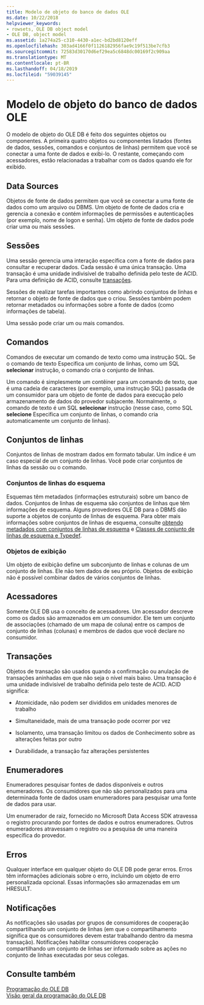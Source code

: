 ```yaml
---
title: Modelo de objeto do banco de dados OLE
ms.date: 10/22/2018
helpviewer_keywords:
- rowsets, OLE DB object model
- OLE DB, object model
ms.assetid: 1a274a25-c310-4430-a1ec-bd2bd8120eff
ms.openlocfilehash: 303ad4166f0f1126182956fae9c19f513be7cfb3
ms.sourcegitcommit: 72583d30170d6ef29ea5c6848dc00169f2c909aa
ms.translationtype: MT
ms.contentlocale: pt-BR
ms.lasthandoff: 04/18/2019
ms.locfileid: "59039145"
---
```

# <a name="ole-db-object-model"></a>Modelo de objeto do banco de dados OLE

O modelo de objeto do OLE DB é feito dos seguintes objetos ou componentes. A primeira quatro objetos ou componentes listados (fontes de dados, sessões, comandos e conjuntos de linhas) permitem que você se conectar a uma fonte de dados e exibi-lo. O restante, começando com acessadores, estão relacionadas a trabalhar com os dados quando ele for exibido.

## <a name="data-sources"></a>Data Sources

Objetos de fonte de dados permitem que você se conectar a uma fonte de dados como um arquivo ou DBMS. Um objeto de fonte de dados cria e gerencia a conexão e contém informações de permissões e autenticações (por exemplo, nome de logon e senha). Um objeto de fonte de dados pode criar uma ou mais sessões.

## <a name="sessions"></a>Sessões

Uma sessão gerencia uma interação específica com a fonte de dados para consultar e recuperar dados. Cada sessão é uma única transação. Uma transação é uma unidade indivisível de trabalho definida pelo teste de ACID. Para uma definição de ACID, consulte [transações](#vcconoledbcomponents_transactions).

Sessões de realizar tarefas importantes como abrindo conjuntos de linhas e retornar o objeto de fonte de dados que o criou. Sessões também podem retornar metadados ou informações sobre a fonte de dados (como informações de tabela).

Uma sessão pode criar um ou mais comandos.

## <a name="commands"></a>Comandos

Comandos de executar um comando de texto como uma instrução SQL. Se o comando de texto Especifica um conjunto de linhas, como um SQL **selecionar** instrução, o comando cria o conjunto de linhas.

Um comando é simplesmente um contêiner para um comando de texto, que é uma cadeia de caracteres (por exemplo, uma instrução SQL) passada de um consumidor para um objeto de fonte de dados para execução pelo armazenamento de dados do provedor subjacente. Normalmente, o comando de texto é um SQL **selecionar** instrução (nesse caso, como SQL **selecione** Especifica um conjunto de linhas, o comando cria automaticamente um conjunto de linhas).

## <a name="rowsets"></a>Conjuntos de linhas

Conjuntos de linhas de mostram dados em formato tabular. Um índice é um caso especial de um conjunto de linhas. Você pode criar conjuntos de linhas da sessão ou o comando.

### <a name="schema-rowsets"></a>Conjuntos de linhas do esquema

Esquemas têm metadados (informações estruturais) sobre um banco de dados. Conjuntos de linhas de esquema são conjuntos de linhas que têm informações de esquema. Alguns provedores OLE DB para o DBMS dão suporte a objetos de conjunto de linhas de esquema. Para obter mais informações sobre conjuntos de linhas de esquema, consulte [obtendo metadados com conjuntos de linhas de esquema](../../data/oledb/obtaining-metadata-with-schema-rowsets.md) e [Classes de conjunto de linhas de esquema e Typedef](../../data/oledb/schema-rowset-classes-and-typedef-classes.md).

### <a name="view-objects"></a>Objetos de exibição

Um objeto de exibição define um subconjunto de linhas e colunas de um conjunto de linhas. Ele não tem dados de seu próprio. Objetos de exibição não é possível combinar dados de vários conjuntos de linhas.

## <a name="accessors"></a>Acessadores

Somente OLE DB usa o conceito de acessadores. Um acessador descreve como os dados são armazenados em um consumidor. Ele tem um conjunto de associações (chamado de um mapa de coluna) entre os campos de conjunto de linhas (colunas) e membros de dados que você declare no consumidor.

##  <a name="vcconoledbcomponents_transactions"></a> Transações

Objetos de transação são usados quando a confirmação ou anulação de transações aninhadas em que não seja o nível mais baixo. Uma transação é uma unidade indivisível de trabalho definida pelo teste de ACID. ACID significa:

- Atomicidade, não podem ser divididos em unidades menores de trabalho

- Simultaneidade, mais de uma transação pode ocorrer por vez

- Isolamento, uma transação limitou os dados de Conhecimento sobre as alterações feitas por outro

- Durabilidade, a transação faz alterações persistentes

## <a name="enumerators"></a>Enumeradores

Enumeradores pesquisar fontes de dados disponíveis e outros enumeradores. Os consumidores que não são personalizados para uma determinada fonte de dados usam enumeradores para pesquisar uma fonte de dados para usar.

Um enumerador de raiz, fornecido no Microsoft Data Access SDK atravessa o registro procurando por fontes de dados e outros enumeradores. Outros enumeradores atravessam o registro ou a pesquisa de uma maneira específica do provedor.

## <a name="errors"></a>Erros

Qualquer interface em qualquer objeto do OLE DB pode gerar erros. Erros têm informações adicionais sobre o erro, incluindo um objeto de erro personalizada opcional. Essas informações são armazenadas em um HRESULT.

## <a name="notifications"></a>Notificações

As notificações são usadas por grupos de consumidores de cooperação compartilhando um conjunto de linhas (em que o compartilhamento significa que os consumidores devem estar trabalhando dentro da mesma transação). Notificações habilitar consumidores cooperação compartilhando um conjunto de linhas ser informado sobre as ações no conjunto de linhas executadas por seus colegas.

## <a name="see-also"></a>Consulte também

[Programação do OLE DB](../../data/oledb/ole-db-programming.md)<br/>
[Visão geral da programação do OLE DB](../../data/oledb/ole-db-programming-overview.md)